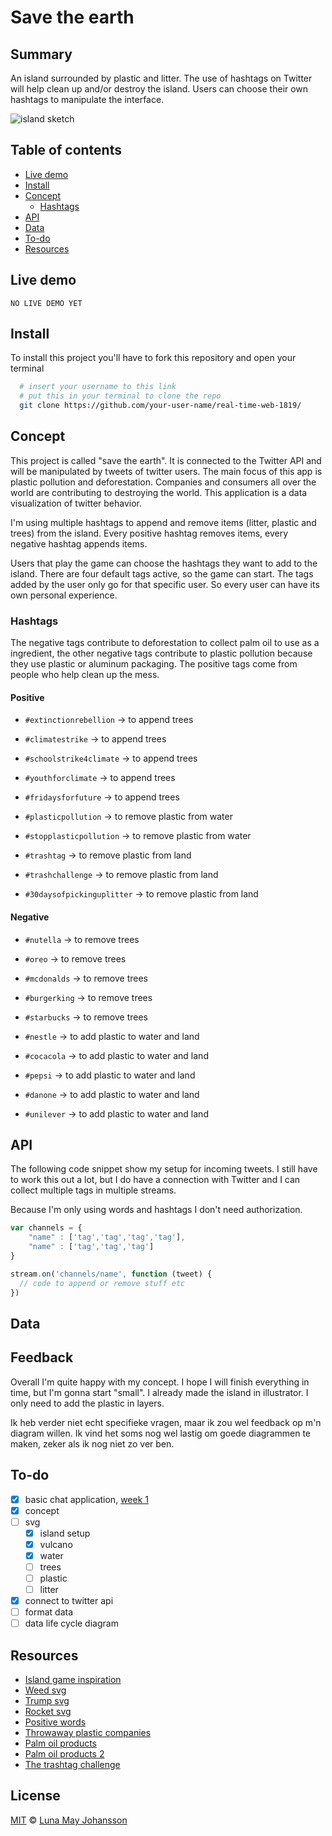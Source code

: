 # Save the earth

## Summary
An island surrounded by plastic and litter. The use of hashtags on Twitter will help clean up and/or destroy the island. Users can choose their own hashtags to manipulate the interface.

![island sketch](/img/island.png)

## Table of contents
- [Live demo](#Live-demo)
- [Install](#Install)
- [Concept](#Concept)
  - [Hashtags](#Hashtags)
- [API](#API)
- [Data](#Data)
- [To-do](#To-do)
- [Resources](#Resources)

## Live demo
`NO LIVE DEMO YET`
<!-- [Click here](...) to see my live demo. -->

## Install
To install this project you'll have to fork this repository and open your terminal

```bash
  # insert your username to this link
  # put this in your terminal to clone the repo
  git clone https://github.com/your-user-name/real-time-web-1819/
```

## Concept
This project is called "save the earth". It is connected to the Twitter API and will be manipulated by tweets of twitter users. The main focus of this app is plastic pollution and deforestation. Companies and consumers all over the world are contributing to destroying the world. This application is a data visualization of twitter behavior.

I'm using multiple hashtags to append and remove items (litter, plastic and trees) from the island. Every positive hashtag removes items, every negative hashtag appends items.

Users that play the game can choose the hashtags they want to add to the island. There are four default tags active, so the game can start. The tags added by the user only go for that specific user. So every user can have its own personal experience.

### Hashtags
The negative tags contribute to deforestation to collect palm oil to use as a ingredient, the other negative tags contribute to plastic pollution because they use plastic or aluminum packaging. The positive tags come from people who help clean up the mess.

#### Positive
- `#extinctionrebellion` -> to append trees
- `#climatestrike` -> to append trees
- `#schoolstrike4climate` -> to append trees
- `#youthforclimate` -> to append trees
- `#fridaysforfuture` -> to append trees

- `#plasticpollution` -> to remove plastic from water
- `#stopplasticpollution` -> to remove plastic from water

- `#trashtag` -> to remove plastic from land
- `#trashchallenge` -> to remove plastic from land
- `#30daysofpickinguplitter` -> to remove plastic from land

#### Negative
- `#nutella` -> to remove trees
- `#oreo` -> to remove trees
- `#mcdonalds` -> to remove trees
- `#burgerking` -> to remove trees
- `#starbucks` -> to remove trees

- `#nestle` -> to add plastic to water and land
- `#cocacola` -> to add plastic to water and land
- `#pepsi` -> to add plastic to water and land
- `#danone` -> to add plastic to water and land
- `#unilever` -> to add plastic to water and land

## API
The following code snippet show my setup for incoming tweets. I still have to work this out a lot, but I do have a connection with Twitter and I can collect multiple tags in multiple streams.

Because I'm only using words and hashtags I don't need authorization.

```js
var channels = {
	"name" : ['tag','tag','tag','tag'],
	"name" : ['tag','tag','tag']
}

stream.on('channels/name', function (tweet) {
  // code to append or remove stuff etc
})
```

## Data


## Feedback
Overall I'm quite happy with my concept. I hope I will finish everything in time, but I'm gonna start "small". I already made the island in illustrator. I only need to add the plastic in layers.

Ik heb verder niet echt specifieke vragen, maar ik zou wel feedback op m'n diagram willen. Ik vind het soms nog wel lastig om goede diagrammen te maken, zeker als ik nog niet zo ver ben.

## To-do
- [x] basic chat application, [week 1](https://github.com/maybuzz/real-time-web-1819/blob/master/week-1.md)
- [x] concept
- [ ] svg
  - [x] island setup
  - [x] vulcano
  - [x] water
  - [ ] trees
  - [ ] plastic
  - [ ] litter
- [x] connect to twitter api
- [ ] format data
- [ ] data life cycle diagram

## Resources
- [Island game inspiration](http://spele.nl/grow-island-spel/)
- [Weed svg](https://www.topsimages.com/images/weed-plant-svg-17.html)
- [Trump svg](https://900svgfile.blogspot.com/2016/04/free-donald-trump-character-with-flat.html)
- [Rocket svg](http://www.clker.com/clipart-rocket-26.html)
- [Positive words](http://positivewordsresearch.com/top-positive-words-emotions-used-these-days-on-social-media/)
- [Throwaway plastic companies](https://www.greenpeace.org/international/story/18876/these-10-companies-are-flooding-the-planet-with-throwaway-plastic/)
- [Palm oil products](https://www.worldwildlife.org/pages/which-everyday-products-contain-palm-oil)
- [Palm oil products 2](https://greenglobaltravel.com/how-to-avoid-products-with-palm-oil/#Products%20Made%20From%20Palm%20Oil%20Are%20Everywhere!)
- [The trashtag challenge](https://stayhipp.com/internet/the-trashtag-challenge/)


## License
[MIT](LICENSE) © [Luna May Johansson](https://github.com/maybuzz)
